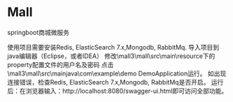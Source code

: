 # Mall
springboot商城微服务

使用项目需要安装Redis, ElasticSearch 7.x,Mongodb, RabbitMq.
导入项目到java编辑器（Eclipse，或者IDEA）
修改\mall3\mall\src\main\resource下的property配置文件的用户名及密码
点击\mall3\mall\src\mainjava\com\example\demo DemoApplication运行。
如出现连接错误，检查Redis, ElasticSearch 7.x,Mongodb, RabbitMq是否开启。
运行后：在浏览器输入：http://localhost:8080/swagger-ui.html即可访问全部功能。

